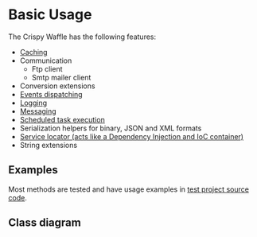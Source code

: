 
# Basic Usage

The Crispy Waffle has the following features:

- [Caching](caching.md)
- Communication
    - Ftp client
    - Smtp mailer client
- Conversion extensions
- [Events dispatching](events.md)
- [Logging](logging.md)
- [Messaging](messaging.md)
- [Scheduled task execution](scheduled-jobs.md)
- Serialization helpers for binary, JSON and XML formats
- [Service locator (acts like a Dependency Injection and IoC container)](service-locator.md)
- String extensions

## Examples

Most methods are tested and have usage examples in [test project source code](https://github.com/guibranco/CrispyWaffle).


## Class diagram

<script src="https://zoomhub.net/alVEz.js?width=800px&height=auto&border=none"></script>

